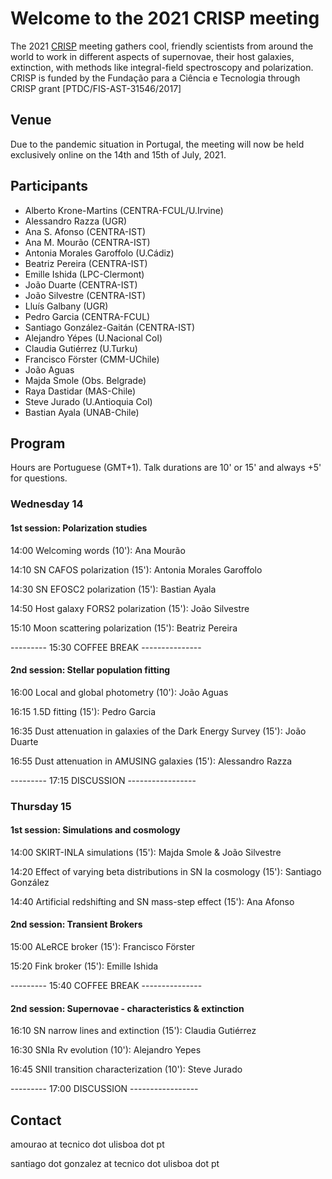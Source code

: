 # Welcome to the 2021 CRISP meeting

The 2021 [CRISP](https://sn-crisp.github.io/CRISP/) meeting gathers cool, friendly scientists from around the world to work in different aspects of supernovae, their host galaxies, extinction, with methods like integral-field spectroscopy and polarization. CRISP is funded by the Fundação para a
Ciência e Tecnologia through CRISP grant [PTDC/FIS-AST-31546/2017]

## Venue

Due to the pandemic situation in Portugal, the meeting will now be held exclusively online on the 14th and 15th of July, 2021.

## Participants 
- Alberto Krone-Martins (CENTRA-FCUL/U.Irvine)
- Alessandro Razza (UGR)
- Ana S. Afonso (CENTRA-IST)
- Ana M. Mourão (CENTRA-IST)
- Antonia Morales Garoffolo (U.Cádiz)
- Beatriz Pereira (CENTRA-IST)
- Emille Ishida (LPC-Clermont)
- João Duarte (CENTRA-IST)
- João Silvestre (CENTRA-IST)
- Lluís Galbany (UGR)
- Pedro Garcia (CENTRA-FCUL)
- Santiago González-Gaitán (CENTRA-IST)
- Alejandro Yépes (U.Nacional Col)
- Claudia Gutiérrez (U.Turku)
- Francisco Förster (CMM-UChile)
- João Aguas
- Majda Smole (Obs. Belgrade)
- Raya Dastidar (MAS-Chile)
- Steve Jurado (U.Antioquia Col)
- Bastian Ayala (UNAB-Chile)

## Program
Hours are Portuguese (GMT+1). Talk durations are 10' or 15' and always +5' for questions. 

### Wednesday 14 

#### 1st session: Polarization studies

14:00 Welcoming words (10'): Ana Mourão

14:10 SN CAFOS polarization (15'): Antonia Morales Garoffolo

14:30 SN EFOSC2 polarization (15'): Bastian Ayala

14:50 Host galaxy FORS2 polarization (15'): João Silvestre

15:10 Moon scattering polarization (15'): Beatriz Pereira

--------- 15:30  COFFEE BREAK ---------------

#### 2nd session: Stellar population fitting

16:00 Local and global photometry (10'): João Aguas

16:15 1.5D fitting (15'): Pedro Garcia

16:35 Dust attenuation in galaxies of the Dark Energy Survey (15'): João Duarte

16:55 Dust attenuation in AMUSING galaxies (15'): Alessandro Razza

--------- 17:15 DISCUSSION -----------------


### Thursday 15 

#### 1st session: Simulations and cosmology

14:00 SKIRT-INLA simulations (15'): Majda Smole & João Silvestre

14:20 Effect of varying beta distributions in SN Ia cosmology (15'): Santiago González

14:40 Artificial redshifting and SN mass-step effect (15'): Ana Afonso

#### 2nd session: Transient Brokers

15:00 ALeRCE broker (15'): Francisco Förster

15:20 Fink broker (15'): Emille Ishida

--------- 15:40  COFFEE BREAK ---------------

#### 2nd session: Supernovae - characteristics & extinction

16:10 SN narrow lines and extinction (15'): Claudia Gutiérrez

16:30 SNIa Rv evolution (10'): Alejandro Yepes

16:45 SNII transition characterization (10'): Steve Jurado

--------- 17:00 DISCUSSION -----------------



## Contact

amourao at tecnico dot ulisboa dot pt

santiago dot gonzalez at tecnico dot ulisboa dot pt
